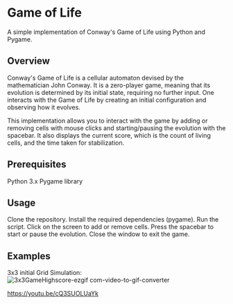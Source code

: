 # Game of Life
A simple implementation of Conway's Game of Life using Python and Pygame.

## Overview
Conway's Game of Life is a cellular automaton devised by the mathematician John Conway. It is a zero-player game, meaning that its evolution is determined by its initial state, requiring no further input. One interacts with the Game of Life by creating an initial configuration and observing how it evolves.

This implementation allows you to interact with the game by adding or removing cells with mouse clicks and starting/pausing the evolution with the spacebar. It also displays the current score, which is the count of living cells, and the time taken for stabilization.

## Prerequisites
Python 3.x
Pygame library
## Usage
Clone the repository.
Install the required dependencies (pygame).
Run the script.
Click on the screen to add or remove cells.
Press the spacebar to start or pause the evolution.
Close the window to exit the game.
## Examples
3x3 initial Grid Simulation:
![3x3GameHighscore-ezgif com-video-to-gif-converter](https://github.com/thatdavidguy/Evolutionary-optimisation-Conway-s-Game-of-Life/assets/61171213/d76dd78b-297e-4964-a16d-ee8df805255d)

https://youtu.be/cQ3SUOLUaYk


